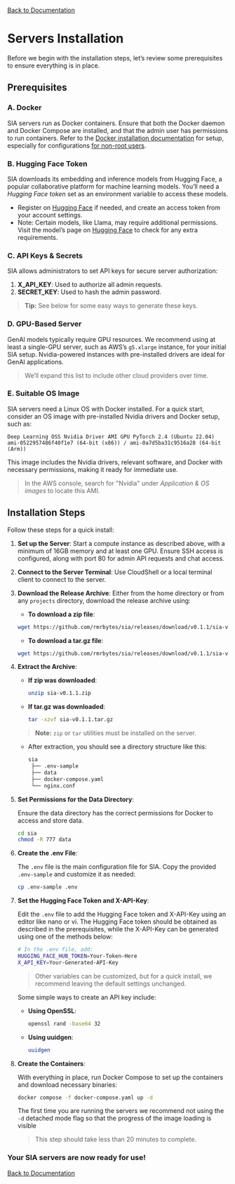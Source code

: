 [Back to Documentation](/docs/README.md)

# Servers Installation

Before we begin with the installation steps, let’s review some prerequisites to ensure everything is in place.

## Prerequisites

### **A. Docker**

SIA servers run as Docker containers. Ensure that both the Docker daemon and Docker Compose are installed, and that the admin user has permissions to run containers. Refer to the [Docker installation documentation](https://docs.docker.com/engine/install/) for setup, especially for configurations [for non-root users](https://docs.docker.com/engine/install/linux-postinstall/).

### **B. Hugging Face Token**

SIA downloads its embedding and inference models from Hugging Face, a popular collaborative platform for machine learning models. You’ll need a *Hugging Face token* set as an environment variable to access these models.

- Register on [Hugging Face](https://huggingface.co/join) if needed, and create an access token from your account settings.
- Note: Certain models, like Llama, may require additional permissions. Visit the model’s page on [Hugging Face](https://huggingface.co/models) to check for any extra requirements.

### **C. API Keys & Secrets**

SIA allows administrators to set API keys for secure server authorization:

1. **X_API_KEY**: Used to authorize all admin requests.
2. **SECRET_KEY**: Used to hash the admin password.

> **Tip:** See below for some easy ways to generate these keys.

### **D. GPU-Based Server**

GenAI models typically require GPU resources. We recommend using at least a single-GPU server, such as AWS’s `g5.xlarge` instance, for your initial SIA setup. Nvidia-powered instances with pre-installed drivers are ideal for GenAI applications.

> We’ll expand this list to include other cloud providers over time.

### **E. Suitable OS Image**

SIA servers need a Linux OS with Docker installed. For a quick start, consider an OS image with pre-installed Nvidia drivers and Docker setup, such as:

```
Deep Learning OSS Nvidia Driver AMI GPU PyTorch 2.4 (Ubuntu 22.04)
ami-0522957486f40f1e7 (64-bit (x86)) / ami-0a7d5ba31c9516a28 (64-bit (Arm))
```

This image includes the Nvidia drivers, relevant software, and Docker with necessary permissions, making it ready for immediate use.

> In the AWS console, search for "Nvidia" under *Application & OS images* to locate this AMI.

## Installation Steps

Follow these steps for a quick install:

1. **Set up the Server**: Start a compute instance as described above, with a minimum of 16GB memory and at least one GPU. Ensure SSH access is configured, along with port 80 for admin API requests and chat access.

2. **Connect to the Server Terminal**: Use CloudShell or a local terminal client to connect to the server.

3. **Download the Release Archive**: Either from the home directory or from any `projects` directory, download the release archive using:

   - **To download a zip file**:
   ```bash
   wget https://github.com/rmrbytes/sia/releases/download/v0.1.1/sia-v0.1.1.zip
   ```
   
   - **To download a tar.gz file**:
   ```bash
   wget https://github.com/rmrbytes/sia/releases/download/v0.1.1/sia-v0.1.1.tar.gz
   ```

4. **Extract the Archive**:

   - **If zip was downloaded**:
     ```bash
     unzip sia-v0.1.1.zip
     ```
   
   - **If tar.gz was downloaded**:
     ```bash
     tar -xzvf sia-v0.1.1.tar.gz
     ```

   > **Note:** `zip` or `tar` utilities must be installed on the server.

   - After extraction, you should see a directory structure like this:
     ```bash
     sia
      ├── .env-sample
      ├── data
      ├── docker-compose.yaml
      └── nginx.conf
     ```

5. **Set Permissions for the Data Directory**:

   Ensure the data directory has the correct permissions for Docker to access and store data.

   ```bash
   cd sia
   chmod -R 777 data
   ```

6. **Create the .env File**:

   The `.env` file is the main configuration file for SIA. Copy the provided `.env-sample` and customize it as needed:

   ```bash
   cp .env-sample .env
   ```

7. **Set the Hugging Face Token and X-API-Key**:

   Edit the `.env` file to add the Hugging Face token and X-API-Key using an editor like nano or vi. The Hugging Face token should be obtained as described in the prerequisites, while the X-API-Key can be generated using one of the methods below:

   ```bash
   # In the .env file, add:
   HUGGING_FACE_HUB_TOKEN=Your-Token-Here
   X_API_KEY=Your-Generated-API-Key
   ```

   > Other variables can be customized, but for a quick install, we recommend leaving the default settings unchanged.

   Some simple ways to create an API key include:

   - **Using OpenSSL**:
     ```bash
     openssl rand -base64 32
     ```

   - **Using uuidgen**:
     ```bash
     uuidgen
     ```

8. **Create the Containers**:

   With everything in place, run Docker Compose to set up the containers and download necessary binaries:

   ```bash
   docker compose -f docker-compose.yaml up -d
   ```

   The first time you are running the servers we recommend not using the `-d` detached mode flag so that the progress of the image loading is visible

   > This step should take less than 20 minutes to complete.

### Your SIA servers are now ready for use!

[Back to Documentation](/docs/README.md)

